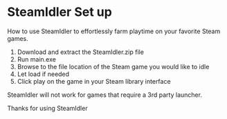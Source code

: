 # SteamIdler Set up
How to use SteamIdler to effortlessly farm playtime on your favorite Steam games.

1. Download and extract the SteamIdler.zip file
2. Run main.exe
3. Browse to the file location of the Steam game you would like to idle
4. Let load if needed
5. Click play on the game in your Steam library interface

SteamIdler will not work for games that require a 3rd party launcher.

Thanks for using SteamIdler

